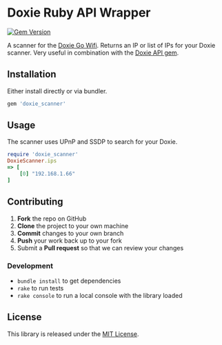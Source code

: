 # Doxie Ruby API Wrapper

[![Gem Version](https://badge.fury.io/rb/doxie_Scanner.svg)](https://badge.fury.io/rb/doxie_Scanner)

A scanner for the [Doxie Go Wifi](http://getdoxie.com). Returns an IP or list of IPs for your Doxie scanner. Very useful in combination with the [Doxie API gem](https://github.com/cbetta/doxie).

## Installation

Either install directly or via bundler.

```rb
gem 'doxie_scanner'
```

## Usage

The scanner uses UPnP and SSDP to search for your Doxie.

```rb
require 'doxie_scanner'
DoxieScanner.ips
=> [
    [0] "192.168.1.66"
]
```

## Contributing

 1. **Fork** the repo on GitHub
 2. **Clone** the project to your own machine
 3. **Commit** changes to your own branch
 4. **Push** your work back up to your fork
 5. Submit a **Pull request** so that we can review your changes

### Development

* `bundle install` to get dependencies
* `rake` to run tests
* `rake console` to run a local console with the library loaded

## License

This library is released under the [MIT License](LICENSE).
